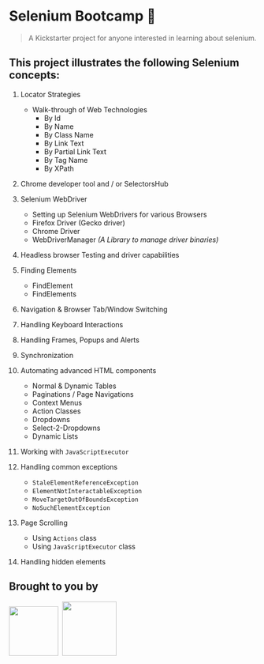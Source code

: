 # Selenium Bootcamp :rocket:

> A Kickstarter project for anyone interested in learning about selenium.

## This project illustrates the following Selenium concepts:

1. Locator Strategies
    - Walk-through of Web Technologies
        - By Id
        - By Name
        - By Class Name
        - By Link Text
        - By Partial Link Text
        - By Tag Name
        - By XPath

2. Chrome developer tool and / or SelectorsHub
3. Selenium WebDriver
    - Setting up Selenium WebDrivers for various Browsers
    - Firefox Driver (Gecko driver)
    - Chrome Driver
    - WebDriverManager _(A Library to manage driver binaries)_
4. Headless browser Testing and driver capabilities
5. Finding Elements
    - FindElement
    - FindElements
6. Navigation & Browser Tab/Window Switching
7. Handling Keyboard Interactions
8. Handling Frames, Popups and Alerts
9. Synchronization
10. Automating advanced HTML components
    - Normal & Dynamic Tables
    - Paginations / Page Navigations
    - Context Menus
    - Action Classes
    - Dropdowns
    - Select-2-Dropdowns
    - Dynamic Lists
11. Working with `JavaScriptExecutor`
12. Handling common exceptions
    - `StaleElementReferenceException`
    - `ElementNotInteractableException`
    - `MoveTargetOutOfBoundsException`
    - `NoSuchElementException`
13. Page Scrolling
    - Using `Actions` class
    - Using `JavaScriptExecutor` class
14. Handling hidden elements

## Brought to you by

<a href="https://cpsat.agiletestingalliance.org/" target="_blank"><img src="https://cpsat-agile.b-cdn.net/wp-content/uploads/2019/06/abt-logo-unsmushed.png" width="100" height="100"></a>&nbsp;
<a href="https://www.agiletestingalliance.org/" target="_blank"><img src="https://agiletestingalliance.b-cdn.net/wp-content/uploads/2021/02/ATA-logo.png" width="110" height="110"></a>
